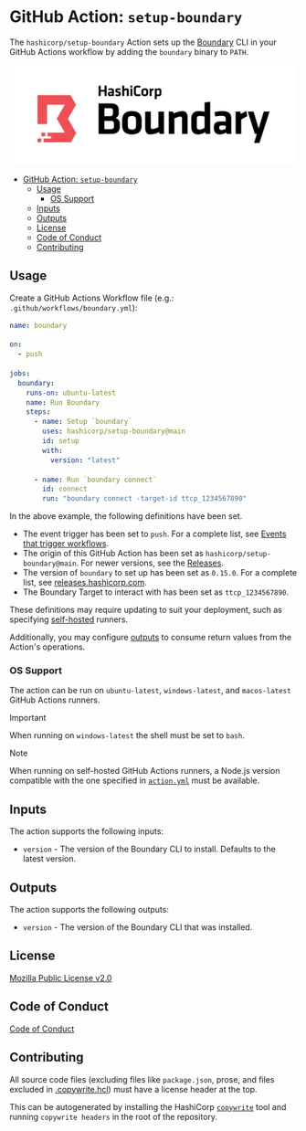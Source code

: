 # GitHub Action: `setup-boundary`

The `hashicorp/setup-boundary` Action sets up the [Boundary](https://www.boundaryproject.io) CLI in your GitHub Actions workflow by adding the `boundary` binary to `PATH`.

<img alt="Boundary" src="images/Boundary.png" alt="Image" width="500px"/>

<!-- TOC -->
* [GitHub Action: `setup-boundary`](#github-action-setup-boundary)
  * [Usage](#usage)
    * [OS Support](#os-support)
  * [Inputs](#inputs)
  * [Outputs](#outputs)
  * [License](#license)
  * [Code of Conduct](#code-of-conduct)
  * [Contributing](#contributing)
<!-- TOC -->

## Usage

Create a GitHub Actions Workflow file (e.g.: `.github/workflows/boundary.yml`):

```yaml
name: boundary

on:
  - push

jobs:
  boundary:
    runs-on: ubuntu-latest
    name: Run Boundary
    steps:
      - name: Setup `boundary`
        uses: hashicorp/setup-boundary@main
        id: setup
        with:
          version: "latest"

      - name: Run `boundary connect`
        id: connect
        run: "boundary connect -target-id ttcp_1234567890"
```

In the above example, the following definitions have been set.

- The event trigger has been set to `push`. For a complete list, see [Events that trigger workflows](https://docs.github.com/en/actions/using-workflows/events-that-trigger-workflows).
- The origin of this GitHub Action has been set as `hashicorp/setup-boundary@main`. For newer versions, see the [Releases](https://github.com/hashicorp/setup-boundary/releases).
- The version of `boundary` to set up has been set as `0.15.0`. For a complete list, see [releases.hashicorp.com](https://releases.hashicorp.com/boundary/).
- The Boundary Target to interact with has been set as `ttcp_1234567890`.

These definitions may require updating to suit your deployment, such as specifying [self-hosted](https://docs.github.com/en/actions/using-workflows/workflow-syntax-for-github-actions#choosing-self-hosted-runners) runners.

Additionally, you may configure [outputs](https://docs.github.com/en/actions/using-workflows/workflow-syntax-for-github-actions#example-defining-outputs-for-a-job) to consume return values from the Action's operations.

### OS Support

The action can be run on `ubuntu-latest`, `windows-latest`, and `macos-latest` GitHub Actions runners.

> [!IMPORTANT]
> When running on `windows-latest` the shell must be set to `bash`.

> [!NOTE]
> When running on self-hosted GitHub Actions runners, a Node.js version compatible with the one specified in [`action.yml`](https://github.com/hashicorp/setup-boundary/blob/main/action.yml) must be available.

## Inputs

The action supports the following inputs:

- `version` - The version of the Boundary CLI to install. Defaults to the latest version.

## Outputs

The action supports the following outputs:

- `version` - The version of the Boundary CLI that was installed.

## License

[Mozilla Public License v2.0](LICENSE)

## Code of Conduct

[Code of Conduct](CODE_OF_CONDUCT.md)

## Contributing

All source code files (excluding files like `package.json`, prose, and files excluded in [.copywrite.hcl](.copywrite.hcl)) must have a license header at the top.

This can be autogenerated by installing the HashiCorp [`copywrite`](https://github.com/hashicorp/copywrite#getting-started) tool and running `copywrite headers` in the root of the repository.
